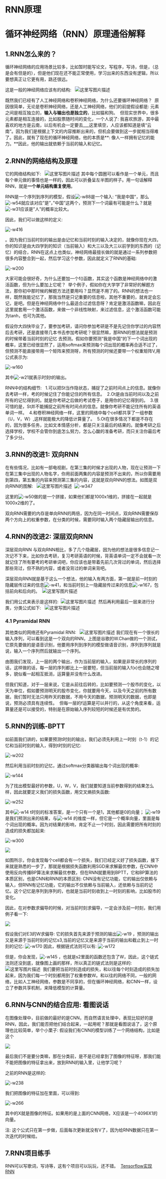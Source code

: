 # RNN原理

# 循环神经网络（RNN）原理通俗解释

## 1.RNN怎么来的？

循环神经网络的应用场景比较多，比如暂时能写论文，写程序，写诗，但是，（总是会有但是的），但是他们现在还不能正常使用，学习出来的东西没有逻辑，所以要想真正让它更有用，路还很远。

这是一般的神经网络应该有的结构:  
![这里写图片描述](http://data.apachecn.org/img/AiLearning/dl/RNN原理/20191119130251741.jpg)

既然我们已经有了人工神经网络和卷积神经网络，为什么还要循环神经网络？ 
原因很简单，无论是卷积神经网络，还是人工神经网络，他们的前提假设都是: 元素之间是相互独立的，**输入与输出也是独立的**，比如猫和狗。 
但现实世界中，很多元素都是相互连接的，比如股票随时间的变化，一个人说了: 我喜欢旅游，其中最喜欢的地方是云南，以后有机会一定要去___这里填空，人应该都知道是填“云南“。因为我们是根据上下文的内容推断出来的，但机会要做到这一步就相当得难了。因此，就有了现在的循环神经网络，他的本质是**: 像人一样拥有记忆的能力。**因此，他的输出就依赖于当前的输入和记忆。

## 2.RNN的网络结构及原理

它的网络结构如下:  
![这里写图片描述](http://data.apachecn.org/img/AiLearning/dl/RNN原理/20191129184524844.jpg)
其中每个圆圈可以看作是一个单元，而且每个单元做的事情也是一样的，因此可以折叠呈左半图的样子。用一句话解释RNN，就是**一个单元结构重复使用**。

RNN是一个序列到序列的模型，假设![-w88](http://data.apachecn.org/img/AiLearning/dl/RNN原理/15570321772488.jpg)是一个输入: “我是中国“，那么![-w54](http://data.apachecn.org/img/AiLearning/dl/RNN原理/15570322195709.jpg)就应该对应”是”，”中国”这两个，预测下一个词最有可能是什么？就是![-w31](http://data.apachecn.org/img/AiLearning/dl/RNN原理/15570322451341.jpg)应该是”人”的概率比较大。

因此，我们可以做这样的定义: 

![-w416](http://data.apachecn.org/img/AiLearning/dl/RNN原理/15570322822857.jpg)

。因为我们当前时刻的输出是由记忆和当前时刻的输入决定的，就像你现在大四，你的知识是由大四学到的知识（当前输入）和大三以及大三以前学到的东西的（记忆）的结合，RNN在这点上也类似，神经网络最擅长做的就是通过一系列参数把很多内容整合到一起，然后学习这个参数，因此就定义了RNN的基础: 

![-w200](http://data.apachecn.org/img/AiLearning/dl/RNN原理/15570322981095.jpg)

大家可能会很好奇，为什么还要加一个f()函数，其实这个函数是神经网络中的激活函数，但为什么要加上它呢？ 
举个例子，假如你在大学学了非常好的解题方法，那你初中那时候的解题方法还要用吗？显然是不用了的。RNN的想法也一样，既然我能记忆了，那我当然是只记重要的信息啦，其他不重要的，就肯定会忘记，是吧。但是在神经网络中什么最适合过滤信息呀？肯定是激活函数嘛，因此在这里就套用一个激活函数，来做一个非线性映射，来过滤信息，这个激活函数可能为tanh，也可为其他。

假设你大四快毕业了，要参加考研，请问你参加考研是不是先记住你学过的内容然后去考研，还是直接带几本书去参加考研呢？很显然嘛，那RNN的想法就是预测的时候带着当前时刻的记忆
去预测。假如你要预测“我是中国“的下一个词出现的概率，这里已经很显然了，运用softmax来预测每个词出现的概率再合适不过了，但预测不能直接带用一个矩阵来预测呀，所有预测的时候还要带一个权重矩阵V,用公式表示为:

![-w160](http://data.apachecn.org/img/AiLearning/dl/RNN原理/15570323546017.jpg)


其中![-w21](http://data.apachecn.org/img/AiLearning/dl/RNN原理/15570323768890.jpg)就表示时刻t的输出。

RNN中的结构细节:  
1.可以把St当作隐状态，捕捉了之前时间点上的信息。就像你去考研一样，考的时候记住了你能记住的所有信息。 
2.Ot是由当前时间以及之前所有的记忆得到的。就是你考研之后做的考试卷子，是用你的记忆得到的。 
3.很可惜的是，St并不能捕捉之前所有时间点的信息。就像你考研不能记住所有的英语单词一样。 
4.和卷积神经网络一样，这里的网络中每个cell都共享了一组参数（U，V，W）,这样就能极大的降低计算量了。 
5.Ot在很多情况下都是不存在的，因为很多任务，比如文本情感分析，都是只关注最后的结果的。就像考研之后选择学校，学校不会管你到底怎么努力，怎么心酸的准备考研，而只关注你最后考了多少分。

## 3.RNN的改进1: 双向RNN

在有些情况，比如有一部电视剧，在第三集的时候才出现的人物，现在让预测一下在第三集中出现的人物名字，你用前面两集的内容是预测不出来的，所以你需要用到第四，第五集的内容来预测第三集的内容，这就是双向RNN的想法。如图是双向RNN的图解:  
![这里写图片描述](http://data.apachecn.org/img/AiLearning/dl/RNN原理/bi-directional-rnn.png) 
![-w347](http://data.apachecn.org/img/AiLearning/dl/RNN原理/15570324711246.jpg)

这里的![-w50](http://data.apachecn.org/img/AiLearning/dl/RNN原理/15570324937386.jpg)做的是一个拼接，如果他们都是1000x1维的，拼接在一起就是1000x2维的了。

双向RNN需要的内存是单向RNN的两倍，因为在同一时间点，双向RNN需要保存两个方向上的权重参数，在分类的时候，需要同时输入两个隐藏层输出的信息。

## 4.RNN的改进2: 深层双向RNN

深层双向RNN 与双向RNN相比，多了几个隐藏层，因为他的想法是很多信息记一次记不下来，比如你去考研，复习考研英语的时候，背英语单词一定不会就看一次就记住了所有要考的考研单词吧，你应该也是带着先前几次背过的单词，然后选择那些背过，但不熟的内容，或者没背过的单词来背吧。

深层双向RNN就是基于这么一个想法，他的输入有两方面，第一就是前一时刻的隐藏层传过来的信息![-w41](http://data.apachecn.org/img/AiLearning/dl/RNN原理/15570325271812.jpg)，和当前时刻上一隐藏层传过来的信息![-w167](http://data.apachecn.org/img/AiLearning/dl/RNN原理/15570325458791.jpg)，包括前向和后向的。 
![这里写图片描述](http://data.apachecn.org/img/AiLearning/dl/RNN原理/deep-bi-directional-rnn.png)

我们用公式来表示是这样的: 
![这里写图片描述](http://data.apachecn.org/img/AiLearning/dl/RNN原理/deep-bi-directional-rnn-hidden-layer.png) 
然后再利用最后一层来进行分类，分类公式如下:  
![这里写图片描述](http://data.apachecn.org/img/AiLearning/dl/RNN原理/deep-bi-directional-rnn-classification.png)

### 4.1 Pyramidal RNN

其他类似的网络还有Pyramidal RNN:  
![这里写图片描述](http://data.apachecn.org/img/AiLearning/dl/RNN原理/20191221152506461.jpg)
我们现在有一个很长的输入序列，可以看到这是一个双向的RNN，上图是谷歌的W.Chan做的一个测试，它原先要做的是语音识别，他要用序列到序列的模型做语音识别，序列到序列就是说，输入一个序列然后就输出一个序列。

由图我们发现，上一层的两个输出，作为当前层的输入，如果是非常长的序列的话，这样做的话，每一层的序列都比上一层要短，但当前层的输入f(x)也会随之增多，貌似看一起相互抵消，运算量并没有什么改进。

但我们知道，对于一层来说，它是从前往后转的，比如要预测一个股市的变化，以天为单位，假如要预测明天的股市变化，你就要用今天，以及今天之前的所有数据，我们暂时无法只用昨天的数据，不用今天的数据，预测明天的数据，也即是说，预测必须具有连续性。 
但每一层的f运算是可以并行的，从这个角度来看，运算量还是可以接受的，特别是在原始输入序列较短的时候还是有优势的。

## 5.RNN的训练-BPTT

如前面我们讲的，如果要预测t时刻的输出，我们必须先利用上一时刻（t-1）的记忆和当前时刻的输入，得到t时刻的记忆: 

![-w202](http://data.apachecn.org/img/AiLearning/dl/RNN原理/15570325921406.jpg)

然后利用当前时刻的记忆，通过softmax分类器输出每个词出现的概率: 

![-w144](http://data.apachecn.org/img/AiLearning/dl/RNN原理/15570326059642.jpg)

为了找出模型最好的参数，U，W，V，我们就要知道当前参数得到的结果怎么样，因此就要定义我们的损失函数，用交叉熵损失函数: 

![-w252](http://data.apachecn.org/img/AiLearning/dl/RNN原理/15570326336949.jpg)

其中![-w14](http://data.apachecn.org/img/AiLearning/dl/RNN原理/15570326853547.jpg)
 t时刻的标准答案，是一个只有一个是1，其他都是0的向量； ![-w19](http://data.apachecn.org/img/AiLearning/dl/RNN原理/15570326727679.jpg)是我们预测出来的结果，与![-w14](http://data.apachecn.org/img/AiLearning/dl/RNN原理/15570327422935.jpg)
的维度一样，但它是一个概率向量，里面是每个词出现的概率。因为对结果的影响，肯定不止一个时刻，因此需要把所有时刻的造成的损失都加起来: 

![-w300](http://data.apachecn.org/img/AiLearning/dl/RNN原理/15570327570018.jpg)

![](http://data.apachecn.org/img/AiLearning/dl/RNN原理/20191130091040277.jpg)

如图所示，你会发现每个cell都会有一个损失，我们已经定义好了损失函数，接下来就是熟悉的一步了，那就是根据损失函数利用SGD来求解最优参数，在CNN中使用反向传播BP算法来求解最优参数，但在RNN就要用到BPTT，它和BP算法的本质区别，也是CNN和RNN的本质区别: CNN没有记忆功能，它的输出仅依赖与输入，但RNN有记忆功能，它的输出不仅依赖与当前输入，还依赖与当前的记忆。这个记忆是序列到序列的，也就是当前时刻收到上一时刻的影响，比如股市的变化。

因此，在对参数求偏导的时候，对当前时刻求偏导，一定会涉及前一时刻，我们用例子看一下: 

![](http://data.apachecn.org/img/AiLearning/dl/RNN原理/20191130091956686.jpg)

假设我们对E3的W求偏导: 它的损失首先来源于预测的输出![-w19](http://data.apachecn.org/img/AiLearning/dl/RNN原理/15570327881131.jpg)
，预测的输出又是来源于当前时刻的记忆s3,当前的记忆又是来源于当前的输出和截止到上一时刻的记忆: ![-w170](http://data.apachecn.org/img/AiLearning/dl/RNN原理/15570328132196.jpg)
因此，根据链式法则可以有:
![-w172](http://data.apachecn.org/img/AiLearning/dl/RNN原理/15570328255432.jpg)

但是，你会发现，![-w145](http://data.apachecn.org/img/AiLearning/dl/RNN原理/15570328436386.jpg)
，也就是s2里面的函数还包含了W，因此，这个链式法则还没到底，就像图上画的那样，所以真正的链式法则是这样的:  
![这里写图片描述](http://data.apachecn.org/img/AiLearning/dl/RNN原理/20191130094236429.jpg) 
我们要把当前时刻造成的损失，和以往每个时刻造成的损失加起来，因为我们每一个时刻都用到了权重参数W。和以往的网络不同，一般的网络，比如人工神经网络，参数是不同享的，但在循环神经网络，和CNN一样，设立了参数共享机制，来降低模型的计算量。

## 6.RNN与CNN的结合应用: 看图说话

在图像处理中，目前做的最好的是CNN，而自然语言处理中，表现比较好的是RNN，因此，我们能否把他们结合起来，一起用呢？那就是看图说话了，这个原理也比较简单，举个小栗子: 假设我们有CNN的模型训练了一个网络结构，比如是这个

![](http://data.apachecn.org/img/AiLearning/dl/RNN原理/20191129213601819.jpg)

最后我们不是要分类嘛，那在分类前，是不是已经拿到了图像的特征呀，那我们能不能把图像的特征拿出来，放到RNN的输入里，让他学习呢？

之前的RNN是这样的: 

![-w238](http://data.apachecn.org/img/AiLearning/dl/RNN原理/15570328705596.jpg)

我们把图像的特征加在里面，可以得到: 

![-w266](http://data.apachecn.org/img/AiLearning/dl/RNN原理/15570328817086.jpg)

其中的X就是图像的特征。如果用的是上面的CNN网络，X应该是一个4096X1的向量。

注: 这个公式只在第一步做，后面每次更新就没有V了，因为给RNN数据只在第一次迭代的时候给。

## 7.RNN项目练手

RNN可以写歌词，写诗等，这有个项目可以玩玩，还不错。 
[Tensorflow实现RNN](https://github.com/hzy46/Char-RNN-TensorFlow)
